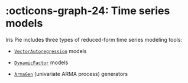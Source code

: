 
# :octicons-graph-24: Time series models


Iris Pie includes three types of reduced-form time series modeling tools:

* [`VectorAutoregression`](vector_autoregressions) models

* [`DynamicFactor`](dynamic_factors) models

* [`ArmaGen`](arma_gens) (univariate ARMA process) generators

